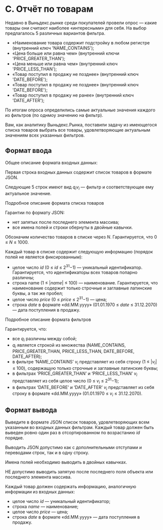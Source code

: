 # C. Отчёт по товарам

Недавно в Выньдекс.рынке среди покупателей провели опрос — какие товары они считают наиболее «интересными» для себя. На выбор предлагалось 5 различных вариантов фильтра.

- «Наименование товара содержит подстройку в любом регистре (внутренний ключ 'NAME\_CONTAINS');
- «Цена больше или равна чем» (внутренний ключи 'PRICE\_GREATER\_THAN');
- «Цена меньше или равна чем» (внутренний ключ 'PRICE\_LESS\_THAN');
- «Товар поступил в продажу не позднее» (внутренний ключ 'DATE_BEFORE');
- «Товар поступил в продажу не позднее» (внутренний ключ 'DATE\_BEFORE');
- «Товар поступил в продажу не ранее» (внутренний ключ 'DATE\_AFTER');

По итогам опроса определились самые актуальные значения каждого из фильтров (по однмоу значению на фильтр).

Вам, как аналитику Выньдекс.Рынка, поставили задачу из имеющегося списка товаров выбрать все товары, удовлетворяющие актуальным значениям всех указанных фильтров.

## Формат ввода

Общее описание формата входных данных:

Первая строка входных данных содержит список товаров в формате JSON.

Следующие 5 строк имеют вид _q<sub>i</sub>v<sub>i</sub>_ — фильтр и соответствующее ему актуальное значение.

Подробное описание формата списка товаров

Гарантии по формату JSON:

- нет запятых после последнего элемента массива;
- все имена полей и строки обернуты в двойные кавычки.

Обозначим количество товаров в списке через _N_. Гарантируется, что 0 ≤ _N_ ≤ 1000.

Каждый товар в списке содержит следующую информацию (порядок полей не является фиксированным):

- целое число _id_ (0 ≤ _id_ ≤ 2<sup>31</sup>−1) — уникальный идентификатор. Гарантируется, что идентификаторы всех товаров попарно различны;
- строка name (1 ≤ |_name_| ≤ 100) — наименование. Гарантируется, что наименование содержит только строчные и заглавные латинские буквы, а так же пробел;
- целое число _price_ (0 ≤ _price_ ≤ 2<sup>31</sup>−1) — цена;
- строка _date_ в формате «dd.MM.yyyy» (01.01.1970 ≤ _date_ ≤ 31.12.2070) — дата поступления в продажу.

Подробное описание формата фильтров

Гарантируется, что:

- все _q<sub>i</sub>_ различны между собой;
- _q<sub>i</sub>_ является строкой из множества (NAME\_CONTAINS, PRICE\_GREATER\_THAN, PRICE\_LESS\_THAN, DATE\_BEFORE, DATE\_AFTER);
- в фильтре ‘NAME\_CONTAINS’ _v<sub>i</sub>_ представляет из себя строку (1 ≤ |_v<sub>i</sub>_| ≤ 100), содержащую только строчные и заглавные латинские буквы;
- в фильтрах ‘PRICE\_GREATER\_THAN’ и ‘PRICE\_LESS\_THAN’ _v<sub>i</sub>_ представляет из себя целое число (0 ≤ _v<sub>i_</sub> ≤ 2<sup>31</sup>−1);
- в фильтрах ‘DATE\_BEFORE’ и ‘DATE\_AFTER’ _v<sub>i_</sub> представляет из себя строку в формате «dd.MM.yyyy» (01.01.1970 ≤ _v<sub>i_</sub> ≤ 31.12.2070).


## Формат вывода

Выведите в формате JSON список товаров, удовлетворяющих всем указанным во входных данных фильтрам. Каждый товар должен быть выведен ровно один раз в отсортированном по возрастанию _id_ порядке.

Выводить JSON допустимо как c дополнительными отступами и переводами строк, так и в одну строку.

Имена полей необходимо выводить в двойных кавычках.

НЕ допустимо выводить запятую после последнего поля объекта или последнего элемента массива.

Каждый товар должен содержать информацию, аналогичную информации из входных данных:

- целое число _id_ — уникальный идентификатор;
- строка _name_ — наименование;
- целое число _price_ — цена;
- строка _date_ в формате «dd.MM.yyyy» — дата поступления в продажу.
